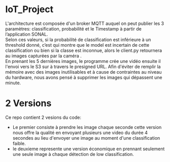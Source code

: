 # IoT_Project
L'architecture est composée d'un broker MQTT auquel on peut publier les 3 paramètres:
classification, probabilité et le Timestamp à partir de l’application SONAL.\
Selon ces valeurs, si la probabilité de classification est inférieure à un threshold donné,
c’est qui montre que le model est  incertain de cette classification ou bien si la classe est inconnue, 
alors le client.py retournera au images capturées par la caméra . \
En prenant les 5 dernières images, le programme crée une vidéo ensuite il l'envoi vers le S3 sur à travers le presigned URL.
Afin d'éviter de remplir la mémoire avec des images inutilisables et à cause de contraintes au niveau du hardware, 
nous avons pensé à supprimer les images qui dépassent une minute.

# 2 Versions
Ce repo contient 2 vesions du code:
* Le premier consiste à prendre les image chaque seconde cette version 
nous offre la qualité en envoyant plusieurs une video du durée 4 secondes au lieu d'envoyer une image 
au moment d'une classification faible.
* le deuxieme represente une version économique en prennant seulement une seule image à chaque détection de low classification.

